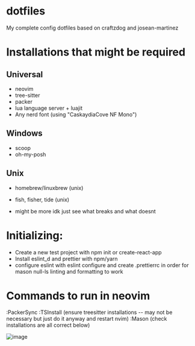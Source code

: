 # dotfiles

My complete config dotfiles based on craftzdog and josean-martinez

# Installations that might be required

## Universal

- neovim
- tree-sitter
- packer
- lua language server + luajit
- Any nerd font (using "CaskaydiaCove NF Mono")

## Windows

- scoop
- oh-my-posh

## Unix

- homebrew/linuxbrew (unix)
- fish, fisher, tide (unix)

- might be more idk just see what breaks and what doesnt

# Initializing:

- Create a new test project with npm init or create-react-app
- Install eslint_d and prettier with npm/yarn
- configure eslint with eslint configure and create .prettierrc in order for mason null-ls linting and formatting to work

# Commands to run in neovim

:PackerSync
:TSInstall (ensure treesitter installations -- may not be necessary but just do it anyway and restart nvim)
:Mason (check installations are all correct below)

![image](https://user-images.githubusercontent.com/70349283/205473978-1d351030-4e00-418c-9f31-a939cdc4a521.png)

